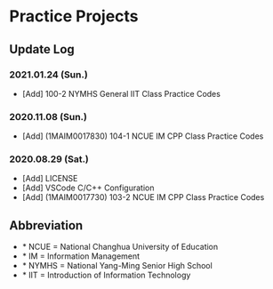 # Practice Projects

## Update Log

### 2021.01.24 (Sun.)
- [Add] 100-2 NYMHS General IIT Class Practice Codes

### 2020.11.08 (Sun.)
- [Add] (1MAIM0017830) 104-1 NCUE IM CPP Class Practice Codes

### 2020.08.29 (Sat.)
- [Add] LICENSE
- [Add] VSCode C/C++ Configuration
- [Add] (1MAIM0017730) 103-2 NCUE IM CPP Class Practice Codes

## Abbreviation
- \* NCUE = National Changhua University of Education
- \* IM = Information Management
- \* NYMHS = National Yang-Ming Senior High School
- \* IIT = Introduction of Information Technology
